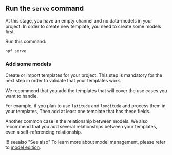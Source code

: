 ## Run the `serve` command

At this stage, you have an empty channel and no data-models in your project.
In order to create new template, you need to create some models first.

Run this command:

```bash
hpf serve
```

### Add some models

Create or import templates for your project.
This step is mandatory for the next step in order to validate that your templates work.

We recommend that you add the templates that will cover the use cases you want to handle.

For example, if you plan to use `latitude` and `longitude` and process them in your templates,
Then add at least one template that has these fields.

Another common case is the relationship between models.
We also recommend that you add several relationships between your templates, even a self-referencing relationship.

!!! seealso "See also"
    To learn more about model management, please refer to [model edition](../../existing-boilerplate/step-2-edit-models).
